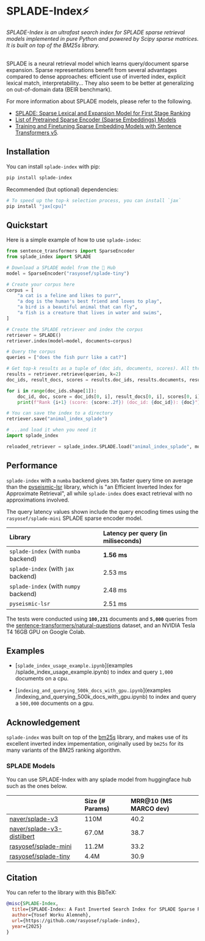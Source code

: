# SPLADE-Index⚡

<i>
SPLADE-Index is an ultrafast search index for SPLADE sparse retrieval models implemented in pure Python and powered by Scipy sparse matrices. It is built on top of the BM25s library.
</i>
<br/><br/>

SPLADE is a neural retrieval model which learns query/document sparse expansion. Sparse representations benefit from several advantages compared to dense approaches: efficient use of inverted index, explicit lexical match, interpretability... They also seem to be better at generalizing on out-of-domain data (BEIR benchmark).

For more information about SPLADE models, please refer to the following. 
 - [SPLADE: Sparse Lexical and Expansion Model for First Stage Ranking](https://arxiv.org/abs/2107.05720)
 - [List of Pretrained Sparse Encoder (Sparse Embeddings) Models](https://sbert.net/docs/sparse_encoder/pretrained_models.html)
 - [Training and Finetuning Sparse Embedding Models with Sentence Transformers v5](https://huggingface.co/blog/train-sparse-encoder).

## Installation

You can install `splade-index` with pip:

```bash
pip install splade-index
```

Recommended (but optional) dependencies:

```bash
# To speed up the top-k selection process, you can install `jax`
pip install "jax[cpu]"
```

## Quickstart

Here is a simple example of how to use `splade-index`:

```python
from sentence_transformers import SparseEncoder
from splade_index import SPLADE

# Download a SPLADE model from the 🤗 Hub
model = SparseEncoder("rasyosef/splade-tiny")

# Create your corpus here
corpus = [
    "a cat is a feline and likes to purr",
    "a dog is the human's best friend and loves to play",
    "a bird is a beautiful animal that can fly",
    "a fish is a creature that lives in water and swims",
]

# Create the SPLADE retriever and index the corpus
retriever = SPLADE()
retriever.index(model=model, documents=corpus)

# Query the corpus
queries = ["does the fish purr like a cat?"]

# Get top-k results as a tuple of (doc ids, documents, scores). All three are arrays of shape (n_queries, k).
results = retriever.retrieve(queries, k=2)
doc_ids, result_docs, scores = results.doc_ids, results.documents, results.scores

for i in range(doc_ids.shape[1]):
    doc_id, doc, score = doc_ids[0, i], result_docs[0, i], scores[0, i]
    print(f"Rank {i+1} (score: {score:.2f}) (doc_id: {doc_id}): {doc}")

# You can save the index to a directory
retriever.save("animal_index_splade")

# ...and load it when you need it
import splade_index

reloaded_retriever = splade_index.SPLADE.load("animal_index_splade", model=model)
```

## Performance

`splade-index` with a `numba` backend gives `38%` faster query time on average than the [pyseismic-lsr](https://github.com/TusKANNy/seismic) library, which is "an Efficient Inverted Index for Approximate Retrieval", all while `splade-index` does exact retrieval with no approximations involved. 

The query latency values shown include the query encoding times using the `rasyosef/splade-mini` SPLADE sparse encoder model.  

|Library|Latency per query (in miliseconds)|
|:-|:-|
|`splade-index` (with `numba` backend)|**1.56 ms**|
|`splade-index` (with `jax` backend)|2.53 ms|
|`splade-index` (with `numpy` backend)|2.48 ms|
|`pyseismic-lsr`|2.51 ms|

The tests were conducted using **`100,231`** documents and **`5,000`** queries from the [sentence-transformers/natural-questions](https://huggingface.co/datasets/sentence-transformers/natural-questions) dataset, and an NVIDIA Tesla T4 16GB GPU on Google Colab. 

## Examples

- [`splade_index_usage_example.ipynb`](examples
/splade_index_usage_example.ipynb) to index and query `1,000` documents on a cpu.

- [`indexing_and_querying_500k_docs_with_gpu.ipynb`](examples
/indexing_and_querying_500k_docs_with_gpu.ipynb) to index and query a `500,000` documents on a gpu.

## Acknowledgement
`splade-index` was built on top of the [bm25s](https://github.com/xhluca/bm25s) library, and makes use of its excellent inverted index impementation, originally used by `bm25s` for its many variants of the BM25 ranking algorithm. 

### SPLADE Models

You can use SPLADE-Index with any splade model from huggingface hub such as the ones below.

||Size (# Params)|MRR@10 (MS MARCO dev)|
|:---|:----|:-------------------|
|[naver/splade-v3](https://huggingface.co/naver/splade-v3)|110M|40.2|
|[naver/splade-v3-distilbert](https://huggingface.co/naver/splade-v3-distilbert)|67.0M|38.7|
|[rasyosef/splade-mini](https://huggingface.co/rasyosef/splade-mini)|11.2M|33.2|
|[rasyosef/splade-tiny](https://huggingface.co/rasyosef/splade-tiny)|4.4M|30.9|

## Citation

You can refer to the library with this BibTeX:

```bibtex
@misc{SPLADE-Index,
  title={SPLADE-Index: A Fast Inverted Search Index for SPLADE Sparse Retrieval Models},
  author={Yosef Worku Alemneh},
  url={https://github.com/rasyosef/splade-index},
  year={2025}
}
```